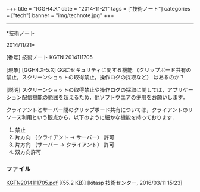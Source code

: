 ﻿+++
title = "[GGH4.X"
date = "2014-11-21"
tags = ["技術ノート"]
categories = ["tech"]
banner = "img/technote.jpg"
+++

-----------------------------------------------------------------------------------------------------------------------------

*技術ノート

2014/11/21*


[番号]
技術ノート KGTN 2014111705

[現象]
[GGH4.X-5.X] GGにセキュリティに関する機能
（クリップボード共有の禁止，スクリーンショットの取得禁止，操作ログの採取など）
はあるのか？

[説明]
スクリーンショットの取得禁止や操作ログの採取に関しては，アプリケーション配信機能の範囲を超えるため，他ソフトウエアの併用をお願いします．

クライアントとサーバー間のクリップボード共有については，クライアントのリソース利用という観点から，以下のように細かな機能を持っております．

1) 禁止
2) 片方向 （クライアント → サーバー） 許可
3) 片方向 （サーバー → クライアント） 許可
4) 双方向許可


### ファイル

 
 


[KGTN2014111705.pdf](http://techreport.kitasp.net/attachments/download/2492/KGTN2014111705.pdf)
 [(55.2 KB)] [kitasp 技術センター, 2016/03/11
15:23]


 


 

